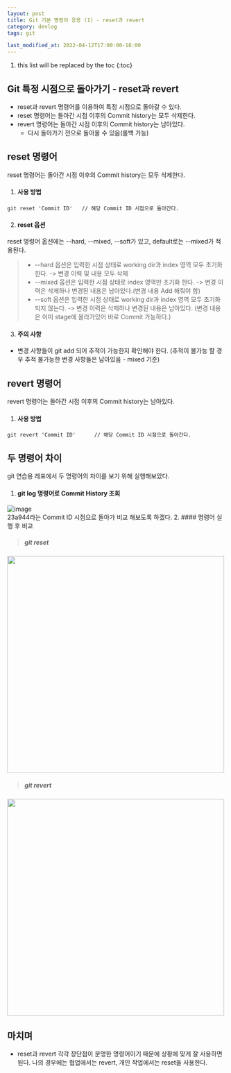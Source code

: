 ```yaml
---
layout: post
title: Git 기본 명령어 응용 (1) - reset과 revert
category: devlog
tags: git

last_modified_at: 2022-04-12T17:00:00-18:00
---
```


1. this list will be replaced by the toc
{:toc}

## Git 특정 시점으로 돌아가기 - reset과 revert
+ reset과 revert 명령어를 이용하여 특정 시점으로 돌아갈 수 있다.
+ reset 명령어는 돌아간 시점 이후의 Commit history는 모두 삭제한다.
+ revert 명령어는 돌아간 시점 이후의 Commit history는 남아있다. 
    + 다시 돌아가기 전으로 돌아올 수 있음(롤백 가능)

## reset 명령어
reset 명령어는 돌아간 시점 이후의 Commit history는 모두 삭제한다.

1. #### 사용 방법
~~~batch
git reset 'Commit ID'   // 해당 Commit ID 시점으로 돌아간다.
~~~

2. #### reset 옵션
reset 명령어 옵션에는 --hard, --mixed, --soft가 있고, default로는 --mixed가 적용된다.
> + --hard 옵션은 입력한 시점 상태로 working dir과 index 영역 모두 초기화 한다. -> 변경 이력 및 내용 모두 삭제
> + --mixed 옵션은 입력한 시점 상태로 index 영역만 초기화 한다. -> 변경 이력은 삭제하나 변경된 내용은 남아있다.(변경 내용 Add 해줘야 함)
> + --soft 옵션은 입력한 시점 상태로 working dir과 index 영역 모두 초기화 되지 않는다. -> 변경 이력은 삭제하나 변경된 내용은 남아있다. (변경 내용은 이미 stage에 올라가있어 바로 Commit 가능하다.)

3. #### 주의 사항
+ 변경 사항들이 git add 되어 추적이 가능한지 확인해야 한다. (추적이 불가능 할 경우 추적 불가능한 변경 사항들은 남아있음 - mixed 기준)

## revert 명령어
revert 명령어는 돌아간 시점 이후의 Commit history는 남아있다. 

1. #### 사용 방법
~~~batch
git revert 'Commit ID'      // 해당 Commit ID 시점으로 돌아간다.
~~~


## 두 명령어 차이
git 연습용 레포에서 두 명령어의 차이를 보기 위해 실행해보았다.

1. #### git log 명령어로 Commit History 조회
![image](https://user-images.githubusercontent.com/84364741/163114054-3ed13abc-de69-49f3-a919-38a9d4b9a0c3.png)<br>
23a944라는 Commit ID 시점으로 돌아가 비교 해보도록 하겠다.
2. #### 명령어 실행 후 비교

> ##### git reset <br>
<img src="https://user-images.githubusercontent.com/84364741/163113934-60470912-5ded-4345-99e7-bb8d7dd357d5.png" width="500">

> ##### git revert <br>
<img src="https://user-images.githubusercontent.com/84364741/163113619-cc772c73-71d0-4d40-b4dd-ae4b22fe5f6b.png" width="500">


## 마치며
+ reset과 revert 각각 장단점이 분명한 명령어이기 때문에 상황에 맞게 잘 사용하면 된다. 나의 경우에는 협업에서는 revert, 개인 작업에서는 reset을 사용한다.
